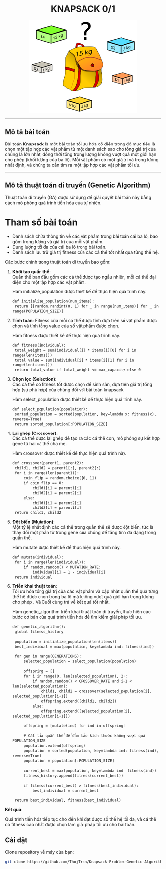 <div align="center">
  
# KNAPSACK 0/1
<img src="https://github.com/Avcuongy/Avcuongy/blob/main/Pictures/Knapsack.svg.png" width="350" height="300">

</div>

---
## Mô tả bài toán

Bài toán **Knapsack** là một bài toán tối ưu hóa cổ điển trong đó mục tiêu là chọn một tập hợp các vật phẩm từ một danh sách sao cho tổng giá trị của chúng là lớn nhất, đồng thời tổng trọng lượng không vượt quá một giới hạn cho phép (khối lượng của ba lô). Mỗi vật phẩm có một giá trị và trọng lượng nhất định, và chúng ta cần tìm ra một tập hợp các vật phẩm tối ưu.

---

## Mô tả thuật toán di truyền (Genetic Algorithm)

Thuật toán di truyền (GA) được sử dụng để giải quyết bài toán này bằng cách mô phỏng quá trình tiến hóa của tự nhiên.

# Tham số bài toán 
- Danh sách chứa thông tin về các vật phẩm trong bài toán cái ba lô, bao gồm trọng lượng và giá trị của mỗi vật phẩm.
- Dung lượng tối đa của cái ba lô trong bài toán.
- Danh sách lưu trữ giá trị fitness của các cá thể tốt nhất qua từng thế hệ.

Các bước chính trong thuật toán di truyền bao gồm:

1. **Khởi tạo quần thể**:  
   Quần thể ban đầu gồm các cá thể được tạo ngẫu nhiên, mỗi cá thể đại diện cho một tập hợp các vật phẩm.
   
   Hàm initialize_population được thiết kế để thực hiện quá trình này.
   
   ```
   def initialize_population(num_items):
    return [[random.randint(0, 1) for _ in range(num_items)] for _ in range(POPULATION_SIZE)]
   ```
   
2. **Tính toán**:
   Fitness của mỗi cá thể được tính dựa trên số vật phẩm được chọn và tính tổng value của số vật phẩm được chọn.
   
   Hàm fitness được thiết kế để thực hiện quá trình này.
   
   ```
   def fitness(individual):
    total_weight = sum(individual[i] * items[i][0] for i in range(len(items)))
    total_value = sum(individual[i] * items[i][1] for i in range(len(items)))
    return total_value if total_weight <= max_capacity else 0
   ```
   
3. **Chọn lọc (Selection)**:  
   Các cá thể có fitness tốt được chọn để sinh sản, dựa trên giá trị tổng hợp (sự phù hợp) của chúng đối với bài toán knapsack.
   
   Hàm select_population được thiết kế để thực hiện quá trình này.
   
   ```
   def select_population(population):
    sorted_population = sorted(population, key=lambda x: fitness(x), reverse=True)
    return sorted_population[:POPULATION_SIZE]
   ```
   
4. **Lai ghép (Crossover)**:  
   Các cá thể được lai ghép để tạo ra các cá thể con, mô phỏng sự kết hợp gene từ hai cá thể cha mẹ.
   
   Hàm crossover được thiết kế để thực hiện quá trình này.
   
   ```
   def crossover(parent1, parent2):
    child1, child2 = parent1[:], parent2[:]
    for i in range(len(parent1)):
        coin_flip = random.choice([0, 1])
        if coin_flip == 0:
            child1[i] = parent1[i]
            child2[i] = parent2[i]
        else:
            child1[i] = parent2[i]
            child2[i] = parent1[i]
    return child1, child2
   ```

5. **Đột biến (Mutation)**:  
   Một tỷ lệ nhất định các cá thể trong quần thể sẽ được đột biến, tức là thay đổi một phần tử trong gene của chúng để tăng tính đa dạng trong quần thể.
   
   Hàm mutate được thiết kế để thực hiện quá trình này.
   
   ```
   def mutate(individual):
    for i in range(len(individual)):
        if random.random() < MUTATION_RATE:
            individual[i] = 1 - individual[i]
    return individual
   ```
   
6. **Triễn khai thuật toán**:  
   Tối ưu hóa tổng giá trị của các vật phẩm và cập nhật quần thể qua từng thế hệ được chọn trong ba lô mà không vượt quá giới hạn trọng lượng cho phép .
   Và Cuối cùng trả về kết quả tốt nhất.

   Hàm genetic_algorithm triển khai thuật toán di truyền, thực hiện các bước cơ bản của quá trình tiến hóa để tìm kiếm giải pháp tối ưu.
   
   ```
   def genetic_algorithm():
    global fitness_history
    
    population = initialize_population(len(items))
    best_individual = max(population, key=lambda ind: fitness(ind))

    for gen in range(GENERATIONS):
        selected_population = select_population(population)
        
        offspring = []
        for i in range(0, len(selected_population), 2):
            if random.random() < CROSSOVER_RATE and i+1 < len(selected_population):
                child1, child2 = crossover(selected_population[i], selected_population[i+1])
                offspring.extend([child1, child2])
            else:
                offspring.extend([selected_population[i], selected_population[i+1]])

        offspring = [mutate(ind) for ind in offspring]
        
        # Cắt tỉa quần thể để đảm bảo kích thước không vượt quá POPULATION_SIZE
        population.extend(offspring)
        population = sorted(population, key=lambda ind: fitness(ind), reverse=True)
        population = population[:POPULATION_SIZE]
        
        current_best = max(population, key=lambda ind: fitness(ind))
        fitness_history.append(fitness(current_best))
        
        if fitness(current_best) > fitness(best_individual):
            best_individual = current_best

    return best_individual, fitness(best_individual)
    ```

**Kết quả**:

   Quá trình tiến hóa tiếp tục cho đến khi đạt được số thế hệ tối đa, và cá thể có fitness cao nhất được chọn làm giải pháp tối ưu cho bài toán.


## Cài đặt
Clone repository về máy của bạn:
   ```bash
   git clone https://github.com/ThojTran/Knapsack-Problem-Genetic-Algorithm.git

